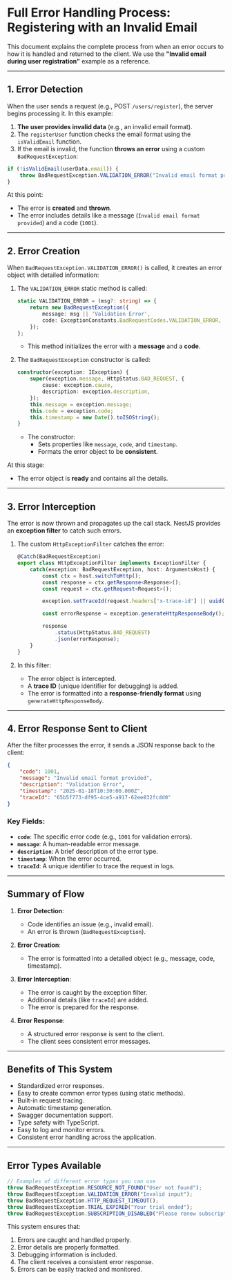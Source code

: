# Full Error Handling Process: Registering with an Invalid Email

This document explains the complete process from when an error occurs to how it is handled and returned to the client. We use the **"Invalid email during user registration"** example as a reference.

---

## **1. Error Detection**

When the user sends a request (e.g., POST `/users/register`), the server begins processing it. In this example:

1. **The user provides invalid data** (e.g., an invalid email format).
2. The `registerUser` function checks the email format using the `isValidEmail` function.
3. If the email is invalid, the function **throws an error** using a custom `BadRequestException`:

```typescript
if (!isValidEmail(userData.email)) {
    throw BadRequestException.VALIDATION_ERROR("Invalid email format provided");
}
```

At this point:
- The error is **created** and **thrown**.
- The error includes details like a message (`Invalid email format provided`) and a code (`1001`).

---

## **2. Error Creation**

When `BadRequestException.VALIDATION_ERROR()` is called, it creates an error object with detailed information:

1. The `VALIDATION_ERROR` static method is called:
   ```typescript
   static VALIDATION_ERROR = (msg?: string) => {
       return new BadRequestException({
           message: msg || 'Validation Error',
           code: ExceptionConstants.BadRequestCodes.VALIDATION_ERROR,
       });
   };
   ```
   - This method initializes the error with a **message** and a **code**.

2. The `BadRequestException` constructor is called:
   ```typescript
   constructor(exception: IException) {
       super(exception.message, HttpStatus.BAD_REQUEST, {
           cause: exception.cause,
           description: exception.description,
       });
       this.message = exception.message;
       this.code = exception.code;
       this.timestamp = new Date().toISOString();
   }
   ```
   - The constructor:
     - Sets properties like `message`, `code`, and `timestamp`.
     - Formats the error object to be **consistent**.

At this stage:
- The error object is **ready** and contains all the details.

---

## **3. Error Interception**

The error is now thrown and propagates up the call stack. NestJS provides an **exception filter** to catch such errors.

1. The custom `HttpExceptionFilter` catches the error:
   ```typescript
   @Catch(BadRequestException)
   export class HttpExceptionFilter implements ExceptionFilter {
       catch(exception: BadRequestException, host: ArgumentsHost) {
           const ctx = host.switchToHttp();
           const response = ctx.getResponse<Response>();
           const request = ctx.getRequest<Request>();

           exception.setTraceId(request.headers['x-trace-id'] || uuid());

           const errorResponse = exception.generateHttpResponseBody();

           response
               .status(HttpStatus.BAD_REQUEST)
               .json(errorResponse);
       }
   }
   ```

2. In this filter:
   - The error object is intercepted.
   - A **trace ID** (unique identifier for debugging) is added.
   - The error is formatted into a **response-friendly format** using `generateHttpResponseBody`.

---

## **4. Error Response Sent to Client**

After the filter processes the error, it sends a JSON response back to the client:

```json
{
    "code": 1001,
    "message": "Invalid email format provided",
    "description": "Validation Error",
    "timestamp": "2025-01-18T10:30:00.000Z",
    "traceId": "65b5f773-df95-4ce5-a917-62ee832fcdd0"
}
```

### Key Fields:
- **`code`**: The specific error code (e.g., `1001` for validation errors).
- **`message`**: A human-readable error message.
- **`description`**: A brief description of the error type.
- **`timestamp`**: When the error occurred.
- **`traceId`**: A unique identifier to trace the request in logs.

---

## **Summary of Flow**

1. **Error Detection**:
   - Code identifies an issue (e.g., invalid email).
   - An error is thrown (`BadRequestException`).

2. **Error Creation**:
   - The error is formatted into a detailed object (e.g., message, code, timestamp).

3. **Error Interception**:
   - The error is caught by the exception filter.
   - Additional details (like `traceId`) are added.
   - The error is prepared for the response.

4. **Error Response**:
   - A structured error response is sent to the client.
   - The client sees consistent error messages.

---

## **Benefits of This System**

- Standardized error responses.
- Easy to create common error types (using static methods).
- Built-in request tracing.
- Automatic timestamp generation.
- Swagger documentation support.
- Type safety with TypeScript.
- Easy to log and monitor errors.
- Consistent error handling across the application.

---

## **Error Types Available**

```typescript
// Examples of different error types you can use
throw BadRequestException.RESOURCE_NOT_FOUND("User not found");
throw BadRequestException.VALIDATION_ERROR("Invalid input");
throw BadRequestException.HTTP_REQUEST_TIMEOUT();
throw BadRequestException.TRIAL_EXPIRED("Your trial ended");
throw BadRequestException.SUBSCRIPTION_DISABLED("Please renew subscription");
```

This system ensures that:
1. Errors are caught and handled properly.
2. Error details are properly formatted.
3. Debugging information is included.
4. The client receives a consistent error response.
5. Errors can be easily tracked and monitored.
